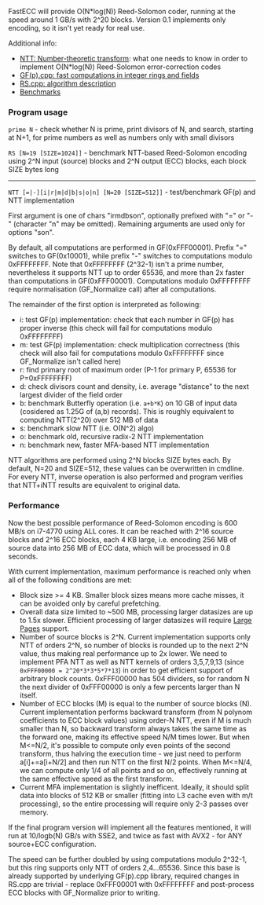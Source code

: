FastECC will provide O(N*log(N)) Reed-Solomon coder, running at the speed around 1 GB/s with 2^20 blocks.
Version 0.1 implements only encoding, so it isn't yet ready for real use.

Additional info:
- [NTT: Number-theoretic transform](NTT.md): what one needs to know in order to implement O(N*log(N)) Reed-Solomon error-correction codes
- [GF(p).cpp: fast computations in integer rings and fields](GF.md)
- [RS.cpp: algorithm description](RS.md)
- [Benchmarks](bench.txt)


### Program usage

`prime N` - check whether N is prime, print divisors of N, and search, starting at N+1, for prime numbers as well as numbers only with small divisors

`RS [N=19 [SIZE=1024]]` - benchmark NTT-based Reed-Solomon encoding using 2^N input (source) blocks and 2^N output (ECC) blocks, each block SIZE bytes long

---

`NTT [=|-][i|r|m|d|b|s|o|n] [N=20 [SIZE=512]]` - test/benchmark GF(p) and NTT implementation

First argument is one of chars "irmdbson", optionally prefixed with "=" or "-" (character "n" may be omitted). Remaining arguments are used only for options "son".

By default, all computations are performed in GF(0xFFF00001). Prefix "=" switches to GF(0x10001), while prefix "-" switches to computations modulo 0xFFFFFFFF.
Note that 0xFFFFFFFF (2^32-1) isn't a prime number, nevertheless it supports NTT up to order 65536, and more than 2x faster than computations in GF(0xFFF00001).
Computations modulo 0xFFFFFFFF require normalisation (GF_Normalize call) after all computations.

The remainder of the first option is interpreted as following:
- i: test GF(p) implementation: check that each number in GF(p) has proper inverse (this check will fail for computations modulo 0xFFFFFFFF)
- m: test GF(p) implementation: check multiplication correctness (this check will also fail for computations modulo 0xFFFFFFFF since GF_Normalize isn't called here)
- r: find primary root of maximum order (P-1 for primary P, 65536 for P=0xFFFFFFFF)
- d: check divisors count and density, i.e. average "distance" to the next largest divider of the field order
- b: benchmark Butterfly operation (i.e. `a+b*K`) on 10 GB of input data (cosidered as 1.25G of (a,b) records). This is roughly equivalent to computing NTT(2^20) over 512 MB of data
- s: benchmark slow NTT (i.e. O(N^2) algo)
- o: benchmark old, recursive radix-2 NTT implementation
- n: benchmark new, faster MFA-based NTT implementation

NTT algorithms are performed using 2^N blocks SIZE bytes each. By default, N=20 and SIZE=512, these values can be overwritten in cmdline.
For every NTT, inverse operation is also performed and program verifies that NTT+iNTT results are equivalent to original data.


### Performance

Now the best possible performance of Reed-Solomon encoding is 600 MB/s on i7-4770 using ALL cores.
It can be reached with 2^16 source blocks and 2^16 ECC blocks, each 4 KB large,
i.e. encoding 256 MB of source data into 256 MB of ECC data, which will be processed in 0.8 seconds.

With current implementation, maximum performance is reached only when all of the following conditions are met:
- Block size >= 4 KB. Smaller block sizes means more cache misses, it can be avoided only by careful prefetching.
- Overall data size limited to ~500 MB, processing larger datasizes are up to 1.5x slower. Efficient processing of larger datasizes will require
[Large Pages](https://msdn.microsoft.com/en-us/library/windows/desktop/aa366720(v=vs.85).aspx) support.
- Number of source blocks is 2^N. Current implementation supports only NTT of orders 2^N, so number of blocks is rounded up to the next 2^N value, thus making real performance up to 2x lower.
We need to implement PFA NTT as well as NTT kernels of orders 3,5,7,9,13 (since `0xFFF00000 = 2^20*3*3*5*7*13`) in order to get efficient support of arbitrary block counts.
0xFFF00000 has 504 dividers, so for random N the next divider of 0xFFF00000 is only a few percents larger than N itself.
- Number of ECC blocks (M) is equal to the number of source blocks (N). Current implementation performs backward transform (from N polynom coefficients to ECC block values)
using order-N NTT, even if M is much smaller than N, so backward transform always takes the same time as the forward one, making its effective speed N/M times lower.
But when M<=N/2, it's possible to compute only even points of the second transform, thus halving the execution time - we just need to perform a[i]+=a[i+N/2] and then run NTT on the first N/2 points.
When M<=N/4, we can compute only 1/4 of all points and so on, effectively running at the same effective speed as the first transform.
- Current MFA implementation is slightly inefficent. Ideally, it should split data into blocks of 512 KB or smaller (fitting into L3 cache even with m/t processing),
so the entire processing will require only 2-3 passes over memory.

If the final program version will implement all the features mentioned, it will run at 10/logb(N) GB/s with SSE2, and twice as fast with AVX2 - for ANY source+ECC configuration.

The speed can be further doubled by using computations modulo 2^32-1, but this ring supports only NTT of orders 2,4...65536.
Since this base is already supported by underlying GF(p).cpp library, required changes in RS.cpp are trivial - replace 0xFFF00001 with 0xFFFFFFFF
and post-process ECC blocks with GF_Normalize prior to writing.
